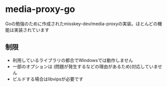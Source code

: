 # media-proxy-go
Goの勉強のために作成されたmisskey-dev/media-proxyの実装。ほとんどの機能は実装されています

## 制限
* 利用しているライブラリの都合でWindowsでは動作しません
* 一部のオプションは (問題が発生するなどの理由があるため)対応していません
* ビルドする場合はlibvipsが必要です
